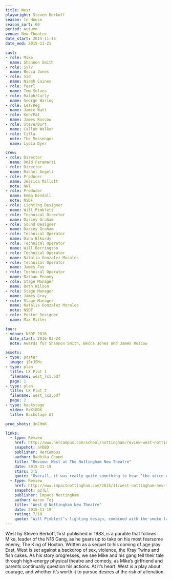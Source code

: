 ```yaml
---
title: West
playwright: Steven Berkoff
season: In House
season_sort: 60
period: Autumn
venue: New Theatre
date_start: 2015-11-18
date_end: 2015-11-21

cast:
- role: Mike
  name: Shannon Smith
- role: Sylv
  name: Becca Jones
- role: Sid
  name: Niamh Caines
- role: Pearl
  name: Tom Selves
- role: Ralph/Curly
  name: George Waring
- role: Les/Reg
  name: Jamie Watt
- role: Ken/Pat
  name: James Roscow
- role: Steve/Burt
  name: Callum Walker
- role: Cilla
  note: The Messenger
  name: Lydia Dyer

crew:
- role: Director
  name: Omid Faramarzi
- role: Director
  name: Rachel Angeli
- role: Producer
  name: Jessica Millott
  note: NNT
- role: Producer
  name: Emma Kendall
  note: NSDF
- role: Lighting Designer
  name: Will Pimblett
- role: Technical Director
  name: Darcey Graham
- role: Sound Designer
  name: Darcey Graham
- role: Technical Operator
  name: Dina Elkordy
- role: Technical Operator
  name: Will Berrington
- role: Technical Operator
  name: Natalia Gonzalez Morales
- role: Technical Operator
  name: James Fox
- role: Technical Operator
  name: Nathan Penney
- role: Stage Manager
  name: Beth Wilson
- role: Stage Manager
  name: James Gray
- role: Stage Manager
  name: Natalia Gonzalez Morales
  note: NSDF
- role: Poster Designer
  name: Max Miller

tour:
- venue: NSDF 2016
  date_start: 2016-03-24
  note: Awards for Shannon Smith, Becca Jones and James Roscow

assets:
- type: poster
  image: jSrJSMz
- type: plan
  title: LX Plot 1
  filename: west_lx1.pdf
  page: 1
- type: plan
  title: LX Plot 2
  filename: west_lx2.pdf
  page: 2
- type: backstage
  video: RzXt8DK
  title: Backstage At

prod_shots: 3nCHmK

links:
  - type: Review
    href: http://www.hercampus.com/school/nottingham/review-west-nottingham-new-theatre
    snapshot: aYDBD
    publisher: HerCampus 
    author: Radhika Chond
    title: "Review: West at The Nottingham New Theatre"
    date: 2015-11-19
    stars: 3.5
    quote: "Overall, it was really quite something to hear ‘the voice of Cockney London’ coming through thick, fast and tangible. "
  - type: Review
    href: http://www.impactnottingham.com/2015/11/west-nottingham-new-theatre/
    snapshot: pzTLl
    publisher: Impact Nottingham
    author: Aaron Tej
    title: "West @ Nottingham New Theatre"
    date: 2015-11-19
    rating: 7/10
    quote: "Will Pimblett’s lighting design, combined with the smoke laden stage is rather effective in conjuring the choking fog that tormented 60s London. "
---
```


West by Steven Berkoff, first published in 1983, is a parable that follows Mike, leader of the N16 Gang, as he gears up to take on his most fearsome enemy, The
King of Hoxton. Written as a sequel to his coming of age play East, West is set against a backdrop of sex, violence, the Kray Twins and fish cakes. As his story progresses, we see Mike and his gang tell their tale through high-energy physical theatre and comedy, as Mike’s girlfriend and parents continually question his actions. At it’s heart, West is a play about courage, and whether it’s worth it to pursue desires at the risk of alienation.

